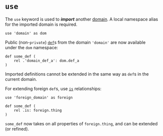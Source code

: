# `use`

The `use` keyword is used to ***import*** another [domain](domains.md). A local namespace alias for the imported domain is required.

```ontol
use 'domain' as dom
```

Public (non-`private`) [`def`](def.md)s from the domain `'domain'` are now available under the `dom` namespace:

```ontol
def some_def (
    rel .'domain_def_a': dom.def_a
)
```

Imported definitions cannot be extended in the same way as `def`s in the current domain.

For extending foreign `def`s, use [`is`](relationship_types.md#is) relationships:

```ontol
use 'foreign_domain' as foreign

def some_def (
    rel .is: foreign.thing
)
```

`some_def` now takes on all properties of `foreign.thing`, and can be extended (or refined).
